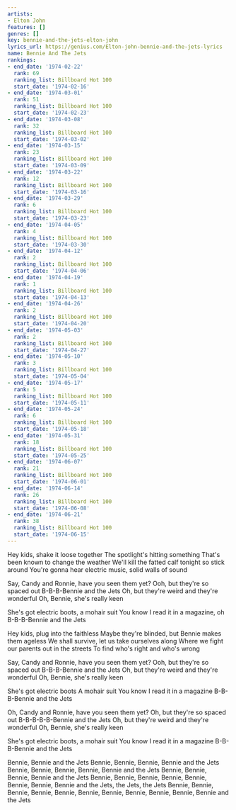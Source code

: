 ```yaml
---
artists:
- Elton John
features: []
genres: []
key: bennie-and-the-jets-elton-john
lyrics_url: https://genius.com/Elton-john-bennie-and-the-jets-lyrics
name: Bennie And The Jets
rankings:
- end_date: '1974-02-22'
  rank: 69
  ranking_list: Billboard Hot 100
  start_date: '1974-02-16'
- end_date: '1974-03-01'
  rank: 51
  ranking_list: Billboard Hot 100
  start_date: '1974-02-23'
- end_date: '1974-03-08'
  rank: 32
  ranking_list: Billboard Hot 100
  start_date: '1974-03-02'
- end_date: '1974-03-15'
  rank: 23
  ranking_list: Billboard Hot 100
  start_date: '1974-03-09'
- end_date: '1974-03-22'
  rank: 12
  ranking_list: Billboard Hot 100
  start_date: '1974-03-16'
- end_date: '1974-03-29'
  rank: 6
  ranking_list: Billboard Hot 100
  start_date: '1974-03-23'
- end_date: '1974-04-05'
  rank: 4
  ranking_list: Billboard Hot 100
  start_date: '1974-03-30'
- end_date: '1974-04-12'
  rank: 2
  ranking_list: Billboard Hot 100
  start_date: '1974-04-06'
- end_date: '1974-04-19'
  rank: 1
  ranking_list: Billboard Hot 100
  start_date: '1974-04-13'
- end_date: '1974-04-26'
  rank: 2
  ranking_list: Billboard Hot 100
  start_date: '1974-04-20'
- end_date: '1974-05-03'
  rank: 2
  ranking_list: Billboard Hot 100
  start_date: '1974-04-27'
- end_date: '1974-05-10'
  rank: 3
  ranking_list: Billboard Hot 100
  start_date: '1974-05-04'
- end_date: '1974-05-17'
  rank: 5
  ranking_list: Billboard Hot 100
  start_date: '1974-05-11'
- end_date: '1974-05-24'
  rank: 6
  ranking_list: Billboard Hot 100
  start_date: '1974-05-18'
- end_date: '1974-05-31'
  rank: 18
  ranking_list: Billboard Hot 100
  start_date: '1974-05-25'
- end_date: '1974-06-07'
  rank: 21
  ranking_list: Billboard Hot 100
  start_date: '1974-06-01'
- end_date: '1974-06-14'
  rank: 26
  ranking_list: Billboard Hot 100
  start_date: '1974-06-08'
- end_date: '1974-06-21'
  rank: 38
  ranking_list: Billboard Hot 100
  start_date: '1974-06-15'
---
```

Hey kids, shake it loose together
The spotlight's hitting something
That's been known to change the weather
We'll kill the fatted calf tonight so stick around
You're gonna hear electric music, solid walls of sound


Say, Candy and Ronnie, have you seen them yet?
Ooh, but they're so spaced out
B-B-B-Bennie and the Jets
Oh, but they're weird and they're wonderful
Oh, Bennie, she's really keen


She's got electric boots, a mohair suit
You know I read it in a magazine, oh
B-B-B-Bennie and the Jets


Hey kids, plug into the faithless
Maybe they're blinded, but Bennie makes them ageless
We shall survive, let us take ourselves along
Where we fight our parents out in the streets
To find who's right and who's wrong


Say, Candy and Ronnie, have you seen them yet?
Ooh, but they're so spaced out
B-B-B-Bennie and the Jets
Oh, but they're weird and they're wonderful
Oh, Bennie, she's really keen


She's got electric boots
A mohair suit
You know I read it in a magazine
B-B-B-Bennie and the Jets


Oh, Candy and Ronnie, have you seen them yet?
Oh, but they're so spaced out
B-B-B-B-B-Bennie and the Jets
Oh, but they're weird and they're wonderful
Oh, Bennie, she's really keen


She's got electric boots, a mohair suit
You know I read it in a magazine
B-B-B-Bennie and the Jets


Bennie, Bennie and the Jets
Bennie, Bennie, Bennie, Bennie and the Jets
Bennie, Bennie, Bennie, Bennie, Bennie and the Jets
Bennie, Bennie, Bennie, Bennie and the Jets
Bennie, Bennie, Bennie, Bennie, Bennie, Bennie, Bennie, Bennie and the Jets, the Jets, the Jets
Bennie, Bennie, Bennie, Bennie, Bennie, Bennie, Bennie, Bennie, Bennie, Bennie, Bennie and the Jets
